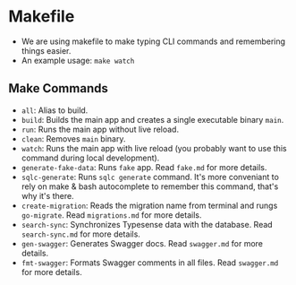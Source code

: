 # Makefile

- We are using makefile to make typing CLI commands and remembering things easier.
- An example usage: `make watch`

## Make Commands

- `all`: Alias to build.
- `build`: Builds the main app and creates a single executable binary `main`.
- `run`: Runs the main app without live reload.
- `clean`: Removes `main` binary.
- `watch`: Runs the main app with live reload (you probably want to use this command during local development).
- `generate-fake-data`: Runs `fake` app. Read `fake.md` for more details.
- `sqlc-generate`: Runs `sqlc generate` command. It's more conveniant to rely on make & bash autocomplete to remember this command, that's why it's there.
- `create-migration`: Reads the migration name from terminal and rungs `go-migrate`. Read `migrations.md` for more details.
- `search-sync`: Synchronizes Typesense data with the database. Read `search-sync.md` for more details.
- `gen-swagger`: Generates Swagger docs. Read `swagger.md` for more details.
- `fmt-swagger`: Formats Swagger comments in all files. Read `swagger.md` for more details.
